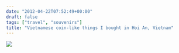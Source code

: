 ```yaml
---
date: "2012-04-22T07:52:49+00:00"
draft: false
tags: ["travel", "souvenirs"]
title: "Vietnamese coin-like things I bought in Hoi An, Vietnam"
---
```

![](/img/2012-04-22-photo-post/51bdc32676ff8a1d566606a5b84a0b71290638b2b536adeb6e89e222a0025a8b.jpg)
